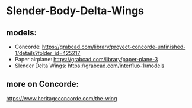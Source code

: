 # Slender-Body-Delta-Wings

## models:
- Concorde: https://grabcad.com/library/proyect-concorde-unfinished-1/details?folder_id=425217
- Paper airplane: https://grabcad.com/library/paper-plane-3
- Slender Delta Wings: https://grabcad.com/interfluo-1/models



## more on Concorde: 
https://www.heritageconcorde.com/the-wing

